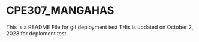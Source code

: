 # CPE307_MANGAHAS

This is a README File for git deployment test
THis is updated on October 2, 2023 for deploment test
